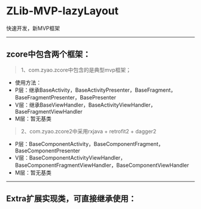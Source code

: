 # ZLib-MVP-lazyLayout
快速开发，新MVP框架

---

## zcore中包含两个框架：

> 1、com.zyao.zcore中包含的是典型mvp框架；

* 使用方法：
* P层：继承BaseActivity，BaseActivityPresenter，BaseFragment，BaseFragmentPresenter，BasePresenter
* V层：继承BaseViewHandler，BaseActivityViewHandler，BaseFragmentViewHandler
* M层：暂无基类


> 2、com.zyao.zcore2中采用rxjava + retrofit2 + dagger2

* P层：BaseComponentActivity，BaseComponentFragment，BaseComponentPresenter
* V层：BaseComponentActivityViewHandler，BaseComponentFragmentViewHandler，BaseComponentViewHandler
* M层：暂无基类

---

## Extra扩展实现类，可直接继承使用：


